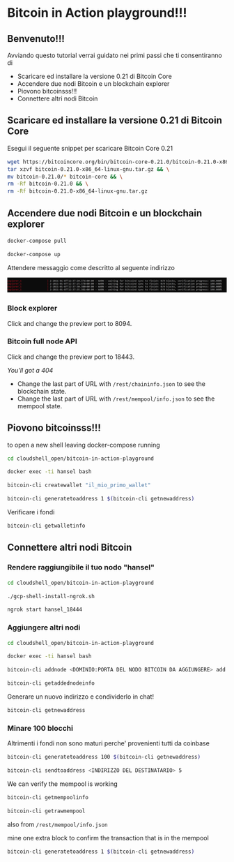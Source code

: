 # Bitcoin in Action playground!!!

## Benvenuto!!!

Avviando questo tutorial verrai guidato nei primi passi che ti consentiranno di
- Scaricare ed installare la versione 0.21 di Bitcoin Core
- Accendere due nodi Bitcoin e un blockchain explorer
- Piovono bitcoinsss!!!
- Connettere altri nodi Bitcoin

## Scaricare ed installare la versione 0.21 di Bitcoin Core

Esegui il seguente snippet per scaricare Bitcoin Core 0.21

```sh
wget https://bitcoincore.org/bin/bitcoin-core-0.21.0/bitcoin-0.21.0-x86_64-linux-gnu.tar.gz && \
tar xzvf bitcoin-0.21.0-x86_64-linux-gnu.tar.gz && \
mv bitcoin-0.21.0/* bitcoin-core && \
rm -Rf bitcoin-0.21.0 && \
rm -Rf bitcoin-0.21.0-x86_64-linux-gnu.tar.gz
```

## Accendere due nodi Bitcoin e un blockchain explorer

```sh
docker-compose pull
```

```sh
docker-compose up
```

Attendere messaggio come descritto al seguente indirizzo

![waiting-for-bitcoind-sync-to-finish](https://raw.githubusercontent.com/aaglietti-itsrizzoli/bitcoin-in-action-playground/master/docs/images/waiting-for-bitcoind-sync-to-finish.png "waiting-for-bitcoind-sync-to-finish")

### Block explorer

Click <walkthrough-web-preview-icon></walkthrough-web-preview-icon> and change
the preview port to 8094.

### Bitcoin full node API
Click <walkthrough-web-preview-icon></walkthrough-web-preview-icon> and change
the preview port to 18443.

*You'll got a 404*

- Change the last part of URL with `/rest/chaininfo.json` to see the blockchain state.
- Change the last part of URL with `/rest/mempool/info.json` to see the mempool state.

## Piovono bitcoinsss!!!

<walkthrough-open-cloud-shell-button></walkthrough-open-cloud-shell-button> to
open a new shell leaving docker-compose running

```sh
cd cloudshell_open/bitcoin-in-action-playground
```

```sh
docker exec -ti hansel bash
```

```sh
bitcoin-cli createwallet "il_mio_primo_wallet"
```

```sh
bitcoin-cli generatetoaddress 1 $(bitcoin-cli getnewaddress)
```

Verificare i fondi

```sh
bitcoin-cli getwalletinfo
```

## Connettere altri nodi Bitcoin

### Rendere raggiungibile il tuo nodo "hansel"

<walkthrough-open-cloud-shell-button></walkthrough-open-cloud-shell-button>

```sh
cd cloudshell_open/bitcoin-in-action-playground
```

```sh
./gcp-shell-install-ngrok.sh
```

```sh
ngrok start hansel_18444
```

### Aggiungere altri nodi

<walkthrough-open-cloud-shell-button></walkthrough-open-cloud-shell-button>

```sh
cd cloudshell_open/bitcoin-in-action-playground
```

```sh
docker exec -ti hansel bash
```

```sh
bitcoin-cli addnode <DOMINIO:PORTA DEL NODO BITCOIN DA AGGIUNGERE> add
```

```sh
bitcoin-cli getaddednodeinfo
```

Generare un nuovo indirizzo e condividerlo in chat!

```sh
bitcoin-cli getnewaddress
```

### Minare 100 blocchi

Altrimenti i fondi non sono maturi perche' provenienti tutti da coinbase

```sh
bitcoin-cli generatetoaddress 100 $(bitcoin-cli getnewaddress)
```

```sh
bitcoin-cli sendtoaddress <INDIRIZZO DEL DESTINATARIO> 5
```

We can verify the mempool is working

```sh
bitcoin-cli getmempoolinfo
```

```sh
bitcoin-cli getrawmempool
```

also from `/rest/mempool/info.json`

mine one extra block to confirm the transaction that is in the mempool

```sh
bitcoin-cli generatetoaddress 1 $(bitcoin-cli getnewaddress)
```
